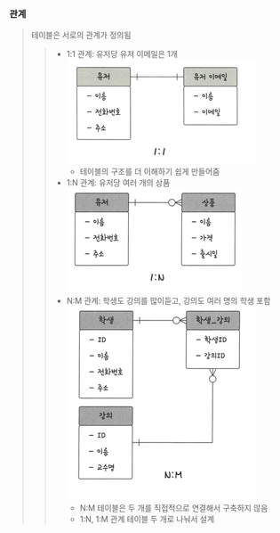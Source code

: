 ### 관계
> 테이블은 서로의 관계가 정의됨
> > - 1:1 관계: 유저당 유저 이메일은 1개
> >     ![img_5.png](img_5.png)
> >   - 테이블의 구조를 더 이해하기 쉽게 만들어줌 
> > - 1:N 관계: 유저당 여러 개의 상품
> > ![img_6.png](img_6.png)
> > - N:M 관계: 학생도 강의를 많이듣고, 강의도 여러 명의 학생 포함
> > ![img_7.png](img_7.png)
> >   - N:M 테이블은 두 개를 직접적으로 연결해서 구축하지 않음
> >   - 1:N, 1:M 관계 테이블 두 개로 나눠서 설계